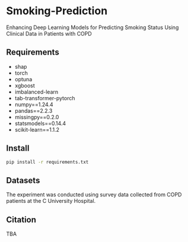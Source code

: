 # Smoking-Prediction
Enhancing Deep Learning Models for Predicting Smoking Status Using Clinical Data in Patients with COPD

## Requirements
- shap
- torch
- optuna
- xgboost
- imbalanced-learn
- tab-transformer-pytorch
- numpy==1.24.4
- pandas==2.2.3
- missingpy==0.2.0
- statsmodels==0.14.4
- scikit-learn==1.1.2

## Install
```bash
pip install -r requirements.txt
```

## Datasets
The experiment was conducted using survey data collected from COPD patients at the C University Hospital.

## Citation
TBA